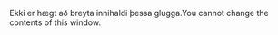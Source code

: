 <span data-ttu-id="de9b5-101">Ekki er hægt að breyta innihaldi þessa glugga.</span><span class="sxs-lookup"><span data-stu-id="de9b5-101">You cannot change the contents of this window.</span></span>